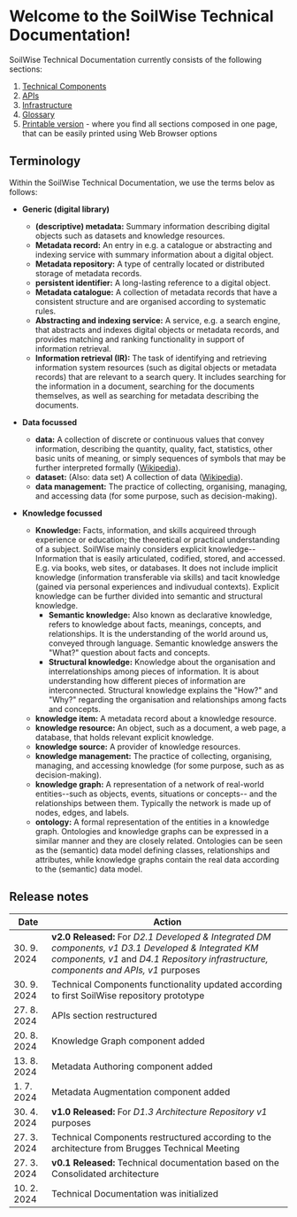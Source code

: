 # Welcome to the SoilWise Technical Documentation!

SoilWise Technical Documentation currently consists of the following sections:

1. [Technical Components](technical_components/technical_components.md)
2. [APIs](apis/apis-intro.md)
3. [Infrastructure](infrastructure/infrastructure-intro.md)
4. [Glossary](glossary.md)
5. [Printable version](print_page) - where you find all sections composed in one page, that can be easily printed using Web Browser options

## Terminology

Within the SoilWise Technical Documentation, we use the terms belov as follows:

- **Generic (digital library)**
  - **(descriptive) metadata:**  Summary information describing digital objects such as datasets and knowledge resources.
  - **Metadata record:** An entry in e.g. a catalogue or abstracting and indexing service with summary information about a digital object. 
  - **Metadata repository:** A type of centrally located or distributed storage of metadata records.
  - **persistent identifier:** A long-lasting reference to a digital object.
  - **Metadata catalogue:** A collection of metadata records that have a consistent structure and are organised according to systematic rules.
  - **Abstracting and indexing service:** A service, e.g. a search engine, that abstracts and indexes digital objects or metadata records, and provides matching and ranking functionality in support of information retrieval.
  - **Information retrieval (IR):** The task of identifying and retrieving information system resources (such as digital objects or metadata records) that are relevant to a search query. It includes searching for the information in a document, searching for the documents themselves, as well as searching for metadata describing the documents.

  
- **Data focussed**
  - **data:** A collection of discrete or continuous values that convey information, describing the quantity, quality, fact, statistics, other basic units of meaning, or simply sequences of symbols that may be further interpreted formally ([Wikipedia](https://en.wikipedia.org/wiki/Data)).
  - **dataset:** (Also: data set) A collection of data ([Wikipedia](https://en.wikipedia.org/wiki/Data_set)).
  - **data management:** The practice of collecting, organising, managing, and accessing data (for some purpose, such as decision-making).

    
- **Knowledge focussed**
  - **Knowledge:**  Facts, information, and skills acquireed through experience or education; the theoretical or practical understanding of a subject. SoilWise mainly considers explicit knowledge--Information that is easily articulated, codified, stored, and accessed. E.g. via books, web sites, or databases. It does not include implicit knowledge (information transferable via skills) and tacit knowledge (gained via personal experiences and indivudual contexts). Explicit knowledge can be further divided into semantic and structural knowledge.
    - **Semantic knowledge:** Also known as declarative knowledge, refers to knowledge about facts, meanings, concepts, and relationships. It is the understanding of the world around us, conveyed through language. Semantic knowledge answers the "What?" question about facts and concepts.
    - **Structural knowledge:** Knowledge about the organisation and interrelationships among pieces of information. It is about understanding how different pieces of information are interconnected. Structural knowledge explains the "How?" and "Why?" regarding the organisation and relationships among facts and concepts.
  - **knowledge item:** A metadata record about a knowledge resource.
  - **knowledge resource:** An object, such as a document, a web page, a database, that holds relevant explicit knowledge.
  - **knowledge source:** A provider of knowledge resources.
  - **knowledge management:** The practice of collecting, organising, managing, and accessing knowledge (for some purpose, such as as decision-making).
  - **knowledge graph:** A representation of a network of real-world entities--such as objects, events, situations or concepts-- and the relationships between them. Typically the network is made up of nodes, edges, and labels. 
  - **ontology:** A formal representation of the entities in a knowledge graph. Ontologies and knowledge graphs can be expressed in a similar manner and they are closely related. Ontologies can be seen as the (semantic) data model defining classes, relationships and attributes, while knowledge graphs contain the real data according to the (semantic) data model.


## Release notes

|Date|Action|
|----|-----------|
|30. 9. 2024|**v2.0 Released:** For _D2.1 Developed & Integrated DM components, v1 D3.1 Developed & Integrated KM components, v1_ and _D4.1 Repository infrastructure, components and APIs, v1_ purposes|
|30. 9. 2024|Technical Components functionality updated according to first SoilWise repository prototype|
|27. 8. 2024|APIs section restructured|
|20. 8. 2024|Knowledge Graph component added|
|13. 8. 2024|Metadata Authoring component added| 
|1. 7. 2024|Metadata Augmentation component added|
|30. 4. 2024|**v1.0 Released:** For _D1.3 Architecture Repository v1_ purposes|
|27. 3. 2024|Technical Components restructured according to the architecture from Brugges Technical Meeting|
|27. 3. 2024|**v0.1 Released:** Technical documentation based on the Consolidated architecture|
|10. 2. 2024|Technical Documentation was initialized|
